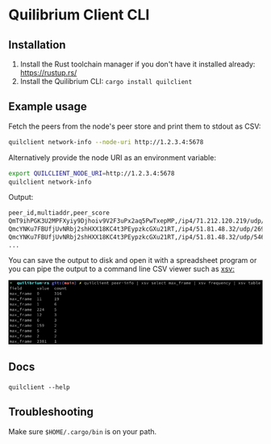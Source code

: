 # Quilibrium Client CLI

## Installation

1. Install the Rust toolchain manager if you don't have it installed already: https://rustup.rs/
2. Install the Quilibrium CLI: `cargo install quilclient`

## Example usage

Fetch the peers from the node's peer store and print them to stdout as CSV:

```bash
quilclient network-info --node-uri http://1.2.3.4:5678 
```

Alternatively provide the node URI as an environment variable:

```bash
export QUILCLIENT_NODE_URI=http://1.2.3.4:5678
quilclient network-info
```

Output:

```csv
peer_id,multiaddr,peer_score
QmT9ihPGK3U2MPFXyiy9Djhoiv9V2F3uPx2aq5PwTxepMP,/ip4/71.212.120.219/udp/8336/quic,0.0
QmcYNKu7FBUfjUvNRbj2shHXX18KC4t3PEypzkcGXu21RT,/ip4/51.81.48.32/udp/26946/quic,0.0
QmcYNKu7FBUfjUvNRbj2shHXX18KC4t3PEypzkcGXu21RT,/ip4/51.81.48.32/udp/54697/quic,0.0
...
```

You can save the output to disk and open it with a spreadsheet program or you can pipe the output to a command line CSV viewer such as [xsv:](https://github.com/BurntSushi/xsv)

![quilclient usage screenshot](../../assets/quilclient-screenshot.png)

## Docs

`quilclient --help`

## Troubleshooting

Make sure `$HOME/.cargo/bin` is on your path.
